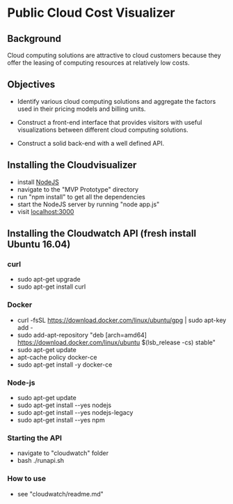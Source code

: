 # Public Cloud Cost Visualizer

## Background

Cloud computing solutions are attractive to cloud customers because they offer the leasing of computing resources at relatively low costs. 

## Objectives

* Identify various cloud computing solutions and aggregate the factors used in their pricing models and billing units. 

* Construct a front-end interface that provides visitors with useful visualizations between different cloud computing solutions. 

* Construct a solid back-end with a well defined API. 

## Installing the Cloudvisualizer

* install <a href="https://nodejs.org/en/download/">NodeJS</a>
* navigate to the "MVP Prototype" directory 
* run "npm install" to get all the dependencies
* start the NodeJS server by running "node app.js"
* visit <a href="http://localhost:3000">localhost:3000</a>

## Installing the Cloudwatch API (fresh install Ubuntu 16.04)
### curl
* sudo apt-get upgrade
* sudo apt-get install curl

### Docker
* curl -fsSL https://download.docker.com/linux/ubuntu/gpg | sudo apt-key add -
* sudo add-apt-repository "deb [arch=amd64] https://download.docker.com/linux/ubuntu $(lsb_release -cs) stable"
* sudo apt-get update
* apt-cache policy docker-ce
* sudo apt-get install -y docker-ce

### Node-js
* sudo apt-get update
* sudo apt-get install --yes nodejs
* sudo apt-get install --yes nodejs-legacy
* sudo apt-get install --yes npm

### Starting the API
* navigate to "cloudwatch" folder
* bash ./runapi.sh

### How to use
* see "cloudwatch/readme.md" 

